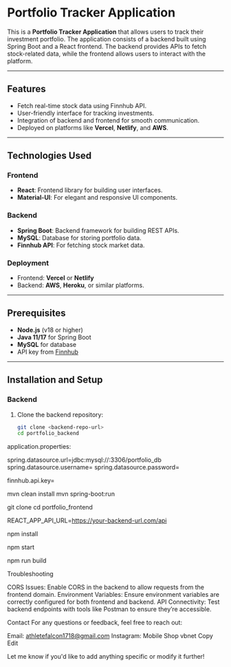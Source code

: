 # Portfolio Tracker Application

This is a **Portfolio Tracker Application** that allows users to track their investment portfolio. The application consists of a backend built using Spring Boot and a React frontend. The backend provides APIs to fetch stock-related data, while the frontend allows users to interact with the platform.

---

## Features

- Fetch real-time stock data using Finnhub API.
- User-friendly interface for tracking investments.
- Integration of backend and frontend for smooth communication.
- Deployed on platforms like **Vercel**, **Netlify**, and **AWS**.

---

## Technologies Used

### Frontend
- **React**: Frontend library for building user interfaces.
- **Material-UI**: For elegant and responsive UI components.

### Backend
- **Spring Boot**: Backend framework for building REST APIs.
- **MySQL**: Database for storing portfolio data.
- **Finnhub API**: For fetching stock market data.

### Deployment
- Frontend: **Vercel** or **Netlify**
- Backend: **AWS**, **Heroku**, or similar platforms.

---

## Prerequisites

- **Node.js** (v18 or higher)
- **Java 11/17** for Spring Boot
- **MySQL** for database
- API key from [Finnhub](https://finnhub.io/)

---

## Installation and Setup

### Backend
1. Clone the backend repository:
   ```bash
   git clone <backend-repo-url>
   cd portfolio_backend
application.properties:

spring.datasource.url=jdbc:mysql://<your-database-url>:3306/portfolio_db
spring.datasource.username=<your-db-username>
spring.datasource.password=<your-db-password>

finnhub.api.key=<your-finnhub-api-key>


mvn clean install
mvn spring-boot:run

git clone <frontend-repo-url>
cd portfolio_frontend

REACT_APP_API_URL=https://your-backend-url.com/api

npm install

npm start

npm run build


Troubleshooting

CORS Issues: Enable CORS in the backend to allow requests from the frontend domain.
Environment Variables: Ensure environment variables are correctly configured for both frontend and backend.
API Connectivity: Test backend endpoints with tools like Postman to ensure they’re accessible.

Contact
For any questions or feedback, feel free to reach out:

Email: athletefalcon1718@gmail.com
Instagram: Mobile Shop
vbnet
Copy
Edit

Let me know if you'd like to add anything specific or modify it further!
